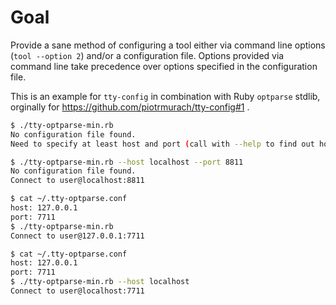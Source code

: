 # Goal

Provide a sane method of configuring a tool either via command line options (`tool --option 2`) and/or a configuration file.
Options provided via command line take precedence over options specified in the configuration file.

This is an example for `tty-config` in combination with Ruby `optparse` stdlib, orginally for https://github.com/piotrmurach/tty-config#1 .


```sh
$ ./tty-optparse-min.rb
No configuration file found.
Need to specify at least host and port (call with --help to find out how).
```

```sh
$ ./tty-optparse-min.rb --host localhost --port 8811
No configuration file found.
Connect to user@localhost:8811
```

```sh
$ cat ~/.tty-optparse.conf
host: 127.0.0.1
port: 7711
$ ./tty-optparse-min.rb
Connect to user@127.0.0.1:7711
```

```sh
$ cat ~/.tty-optparse.conf
host: 127.0.0.1
port: 7711
$ ./tty-optparse-min.rb --host localhost
Connect to user@localhost:7711
```
